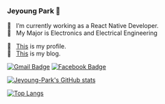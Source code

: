 ### Jeyoung Park 👋

🔭 &nbsp; I’m currently working as a React Native Developer.   
🏫 &nbsp; My Major is Electronics and Electrical Engineering

🧑 &nbsp; [This](https://lunar-jackrabbit-760.notion.site/Park-Jeyoung-fcd38d99e99f41e09937dc47ffb99b17) is my profile.   
📄 &nbsp; [This](https://eloquence-developers.tistory.com/) is my blog.

[![Gmail Badge](https://img.shields.io/badge/Gmail-d14836?style=flat-square&logo=Gmail&logoColor=white&link=mailto:jason93801@gmail.com)](mailto:jason93801@gmail.com)
[![Facebook Badge](https://img.shields.io/badge/-Facebook-1877f2?style=flat-square&logo=Facebook&logoColor=white&link=https://m.facebook.com/profile.php?id=100005095877850&ref=content_filter)](https://m.facebook.com/profile.php?id=100005095877850&ref=content_filter)
  
  
[![Jeyoung-Park's GitHub stats](https://github-readme-stats.vercel.app/api?username=Jeyoung-Park&theme=chartreuse-dark&show_icons=true&count_private=true)](https://github.com/anuraghazra/github-readme-stats)


[![Top Langs](https://github-readme-stats.vercel.app/api/top-langs/?username=Jeyoung-Park&layout=compact&theme=chartreuse-dark&hide=lua)](https://github.com/anuraghazra/github-readme-stats)

 
<!--  [![Solved.ac Profile](http://mazassumnida.wtf/api/v2/generate_badge?boj=jason9380)](https://solved.ac/jason9380/) -->


